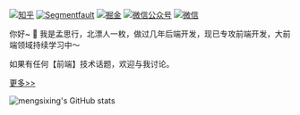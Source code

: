 [![知乎](https://img.shields.io/badge/知乎-@孟思行-blueviolet)](https://www.zhihu.com/people/mengsx)
[![Segmentfault](https://img.shields.io/badge/Segmentfault-@孟思行-yellowgreen)](https://segmentfault.com/u/mengsixing)
[![掘金](https://img.shields.io/badge/掘金-@孟思行-blue)](https://juejin.cn/user/1187128287435517)
[![微信公众号](https://img.shields.io/badge/公众号-@前端日志-yellowgreen)](https://cdn.jsdelivr.net/gh/mengsixing/picture/img/qianduanrizhi_search.png)
[![微信](https://img.shields.io/badge/微信-@孟思行-success)](https://cdn.jsdelivr.net/gh/mengsixing/picture/img/mengsixing_qrcode2.png)

你好~ 👋 我是孟思行，北漂人一枚，做过几年后端开发，现已专攻前端开发，大前端领域持续学习中～

如果有任何【前端】技术话题，欢迎与我讨论。

[更多>>](https://mengsixing.github.io)

![mengsixing's GitHub stats](https://github-readme-stats.vercel.app/api?username=mengsixing)
